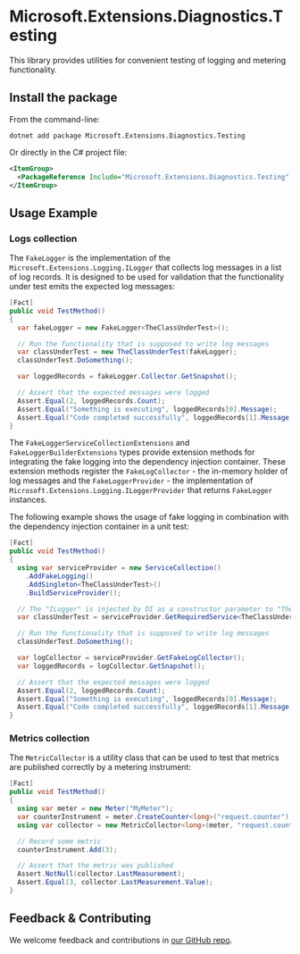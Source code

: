 # Microsoft.Extensions.Diagnostics.Testing

This library provides utilities for convenient testing of logging and metering functionality.

## Install the package

From the command-line:

```dotnetcli
dotnet add package Microsoft.Extensions.Diagnostics.Testing
```

Or directly in the C# project file:

```xml
<ItemGroup>
  <PackageReference Include="Microsoft.Extensions.Diagnostics.Testing" Version="[CURRENTVERSION]" />
</ItemGroup>
```

## Usage Example

### Logs collection

The `FakeLogger` is the implementation of the `Microsoft.Extensions.Logging.ILogger` that collects log messages
in a list of log records. It is designed to be used for validation that the functionality under
test emits the expected log messages:

```csharp
[Fact]
public void TestMethod()
{
  var fakeLogger = new FakeLogger<TheClassUnderTest>();

  // Run the functionality that is supposed to write log messages
  var classUnderTest = new TheClassUnderTest(fakeLogger);
  classUnderTest.DoSomething();

  var loggedRecords = fakeLogger.Collector.GetSnapshot();

  // Assert that the expected messages were logged
  Assert.Equal(2, loggedRecords.Count);
  Assert.Equal("Something is executing", loggedRecords[0].Message);
  Assert.Equal("Code completed successfully", loggedRecords[1].Message);
}
```

The `FakeLoggerServiceCollectionExtensions` and `FakeLoggerBuilderExtensions` types provide extension methods
for integrating the fake logging into the dependency injection container.
These extension methods register the `FakeLogCollector` - the in-memory holder of log messages
and the `FakeLoggerProvider` - the implementation of `Microsoft.Extensions.Logging.ILoggerProvider` that returns `FakeLogger` instances.

The following example shows the usage of fake logging in combination with the dependency injection container in a unit test:

```csharp
[Fact]
public void TestMethod()
{
  using var serviceProvider = new ServiceCollection()
    .AddFakeLogging()
    .AddSingleton<TheClassUnderTest>()
    .BuildServiceProvider();

  // The "ILogger" is injected by DI as a constructor parameter to "TheClassUnderTest":
  var classUnderTest = serviceProvider.GetRequiredService<TheClassUnderTest>();

  // Run the functionality that is supposed to write log messages
  classUnderTest.DoSomething();

  var logCollector = serviceProvider.GetFakeLogCollector();
  var loggedRecords = logCollector.GetSnapshot();

  // Assert that the expected messages were logged
  Assert.Equal(2, loggedRecords.Count);
  Assert.Equal("Something is executing", loggedRecords[0].Message);
  Assert.Equal("Code completed successfully", loggedRecords[1].Message);
}
```

### Metrics collection

The `MetricCollector` is a utility class that can be used to test that metrics are published correctly by a metering instrument:

```csharp
[Fact]
public void TestMethod()
{
  using var meter = new Meter("MyMeter");
  var counterInstrument = meter.CreateCounter<long>("request.counter");
  using var collector = new MetricCollector<long>(meter, "request.counter");

  // Record some metric
  counterInstrument.Add(3);

  // Assert that the metric was published
  Assert.NotNull(collector.LastMeasurement);
  Assert.Equal(3, collector.LastMeasurement.Value);
}
```

## Feedback & Contributing

We welcome feedback and contributions in [our GitHub repo](https://github.com/dotnet/extensions).
